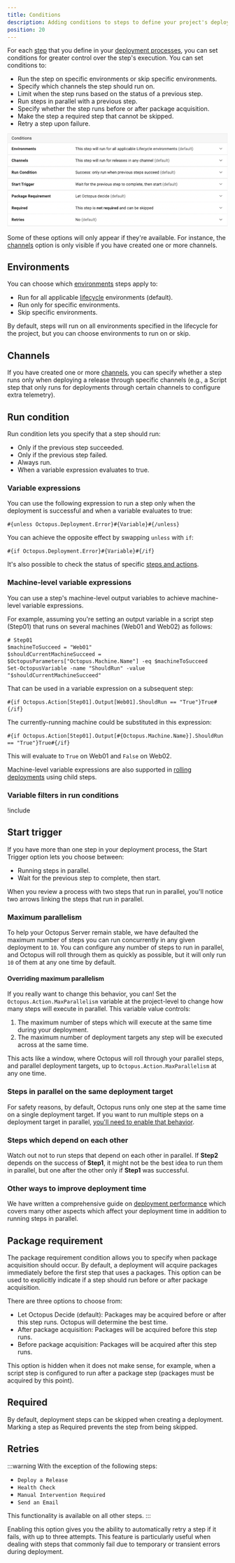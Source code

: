 ```yaml
---
title: Conditions
description: Adding conditions to steps to define your project's deployment process.
position: 20
---
```


For each [step](/docs/projects/steps/index.md) that you define in your [deployment processes](/docs/projects/deployment-process/index.md), you can set conditions for greater control over the step's execution. You can set conditions to:

- Run the step on specific environments or skip specific environments.
- Specify which channels the step should run on.
- Limit when the step runs based on the status of a previous step.
- Run steps in parallel with a previous step.
- Specify whether the step runs before or after package acquisition.
- Make the step a required step that cannot be skipped.
- Retry a step upon failure.

![Conditions](images/conditions.png "width=500")

Some of these options will only appear if they're available. For instance, the [channels](/docs/releases/channels/index.md) option is only visible if you have created one or more channels.

## Environments

You can choose which [environments](/docs/infrastructure/environments/index.md) steps apply to:

- Run for all applicable [lifecycle](/docs/releases/lifecycles/index.md) environments (default).
- Run only for specific environments.
- Skip specific environments.

By default, steps will run on all environments specified in the lifecycle for the project, but you can choose environments to run on or skip.

## Channels

If you have created one or more [channels](/docs/releases/channels/index.md), you can specify whether a step runs only when deploying a release through specific channels (e.g., a Script step that only runs for deployments through certain channels to configure extra telemetry).

## Run condition

Run condition lets you specify that a step should run:

- Only if the previous step succeeded.
- Only if the previous step failed.
- Always run.
- When a variable expression evaluates to true.

### Variable expressions

You can use the following expression to run a step only when the deployment is successful and when a variable evaluates to true:

```
#{unless Octopus.Deployment.Error}#{Variable}#{/unless}
```

You can achieve the opposite effect by swapping `unless` with `if`:

```
#{if Octopus.Deployment.Error}#{Variable}#{/if}
```

It's also possible to check the status of specific [steps and actions](/docs/projects/variables/system-variables.md#Systemvariables-DeploymentStatusTrackingdeploymentstatus).

### Machine-level variable expressions

You can use a step's machine-level output variables to achieve machine-level variable expressions.

For example, assuming you're setting an output variable in a script step (Step01) that runs on several machines (Web01 and Web02) as follows:

```
# Step01
$machineToSucceed = "Web01"
$shouldCurrentMachineSucceed = $OctopusParameters["Octopus.Machine.Name"] -eq $machineToSucceed
Set-OctopusVariable -name "ShouldRun" -value "$shouldCurrentMachineSucceed"
```

That can be used in a variable expression on a subsequent step:

```
#{if Octopus.Action[Step01].Output[Web01].ShouldRun == "True"}True#{/if}
```

The currently-running machine could be substituted in this expression:

```
#{if Octopus.Action[Step01].Output[#{Octopus.Machine.Name}].ShouldRun == "True"}True#{/if}
```

This will evaluate to `True` on Web01 and `False` on Web02.

Machine-level variable expressions are also supported in [rolling deployments](/docs/deployments/patterns/rolling-deployments.md) using child steps.

### Variable filters in run conditions

!include <variable-filters-in-octostache-conditionals>

## Start trigger

If you have more than one step in your deployment process, the Start Trigger option lets you choose between:

- Running steps in parallel.
- Wait for the previous step to complete, then start.

When you review a process with two steps that run in parallel, you'll notice two arrows linking the steps that run in parallel.

### Maximum parallelism

To help your Octopus Server remain stable, we have defaulted the maximum number of steps you can run concurrently in any given deployment to `10`. You can configure any number of steps to run in parallel, and Octopus will roll through them as quickly as possible, but it will only run `10` of them at any one time by default.

#### Overriding maximum parallelism

If you really want to change this behavior, you can! Set the `Octopus.Action.MaxParallelism` variable at the project-level to change how many steps will execute in parallel. This variable value controls:

1. The maximum number of steps which will execute at the same time during your deployment.
2. The maximum number of deployment targets any step will be executed across at the same time.

This acts like a window, where Octopus will roll through your parallel steps, and parallel deployment targets, up to `Octopus.Action.MaxParallelism` at any one time.

### Steps in parallel on the same deployment target

For safety reasons, by default, Octopus runs only one step at the same time on a single deployment target. If you want to run multiple steps on a deployment target in parallel, [you'll need to enable that behavior](/docs/administration/managing-infrastructure/run-multiple-processes-on-a-target-simultaneously.md).

### Steps which depend on each other

Watch out not to run steps that depend on each other in parallel. If **Step2** depends on the success of **Step1**, it might not be the best idea to run them in parallel, but one after the other only if **Step1** was successful.

### Other ways to improve deployment time

We have written a comprehensive guide on [deployment performance](docs/projects/deployment-process/performance.md) which covers many other aspects which affect your deployment time in addition to running steps in parallel.

## Package requirement

The package requirement condition allows you to specify when package acquisition should occur. By default, a deployment will acquire packages immediately before the first step that uses a packages. This option can be used to explicitly indicate if a step should run before or after package acquisition.

There are three options to choose from:

- Let Octopus Decide (default): Packages may be acquired before or after this step runs. Octopus will determine the best time.
- After package acquisition: Packages will be acquired before this step runs.
- Before package acquisition: Packages will be acquired after this step runs.

This option is hidden when it does not make sense, for example, when a script step is configured to run after a package step (packages must be acquired by this point).

## Required

By default, deployment steps can be skipped when creating a deployment. Marking a step as Required prevents the step from being skipped.

## Retries

:::warning
With the exception of the following steps:

- `Deploy a Release`
- `Health Check`
- `Manual Intervention Required`
- `Send an Email`

This functionality is available on all other steps.
:::

Enabling this option gives you the ability to automatically retry a step if it fails, with up to three attempts. This feature is particularly useful when dealing with steps that commonly fail due to temporary or transient errors during deployment.
